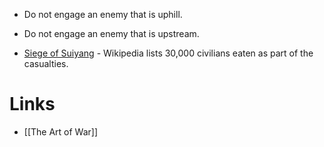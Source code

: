 * Do not engage an enemy that is uphill.
* Do not engage an enemy that is upstream.

* [Siege of Suiyang](https://en.wikipedia.org/wiki/Siege_of_Suiyang) - Wikipedia lists 30,000 civilians eaten as part of the casualties.
# Links
* [[The Art of War]]